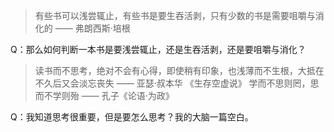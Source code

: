 
> 有些书可以浅尝辄止，有些书是要生吞活剥，只有少数的书是需要咀嚼与消化的 —— 弗朗西斯·培根

Q：那么如何判断一本书是要浅尝辄止，还是生吞活剥，还是要咀嚼与消化？

> 读书而不思考，绝对不会有心得，即使稍有印象，也浅薄而不生根，大抵在不久后又会淡忘丧失 —— 亚瑟·叔本华 《生存空虚说》
> 学而不思则罔，思而不学则殆 —— 孔子《论语·为政》

Q：我知道思考很重要，但是要怎么思考？我的大脑一篇空白。
